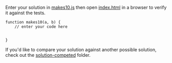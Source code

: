 Enter your solution in [makes10.js](makes10.js) then open [index.html](index.html) in a browser to verify it against the tests.

```
function makes10(a, b) {
    // enter your code here


}
```

If you'd like to compare your solution against another possible solution, check out the [solution-competed](../solution-completed/) folder.
